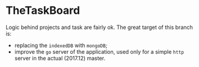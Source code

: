 # TheTaskBoard

Logic behind projects and task are fairly ok. The great target of this branch
is:
- replacing the `indexedDB` with `mongoDB`;
- improve the `go` server of the application, used only for a simple `http`
  server in the actual (2017.12) master.
